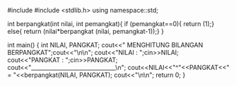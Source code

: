 #include <iostream>
#include <stdlib.h>
using namespace::std;

int berpangkat(int nilai, int pemangkat){
   if (pemangkat==0){
return (1);}
   else{
return (nilai*berpangkat (nilai, pemangkat-1));}
}

int main() {
  int NILAI, PANGKAT;
cout<<"       MENGHITUNG BILANGAN BERPANGKAT";cout<<"\n\n";
cout<<"NILAI   : ";cin>>NILAI;
cout<<"PANGKAT : ";cin>>PANGKAT;
cout<<"______________________________\n";
cout<<NILAI<<"^"<<PANGKAT<<"     = "<<berpangkat(NILAI, PANGKAT);
cout<<"\n\n";
return 0;
}
